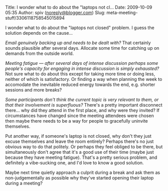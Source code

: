 Title: I wonder what to do about the &quot;laptops not cl...
Date: 2009-10-09 05:35
Author: spiv (noreply@blogger.com)
Slug: meta-meeting-stuff/3306118758545015894

I wonder what to do about the "laptops not closed" problem. I guess the
solution depends on the cause...  
  
*Email genuinely backing up and needs to be dealt with?* That certainly
sounds plausible after several days. Allocate some time for catching up
on demands from the outside world.  
  
*Meeting fatigue — after several days of intense discussion perhaps some
people's capacity for engaging in intense discussion is simply
exhausted?* Not sure what to do about this except for taking more time
or doing less, neither of which is satisfactory. Or finding a way when
planning the week to accomodate the inevitable reduced energy towards
the end, e.g. shorter sessions and more breaks?  
  
*Some participants don't think the current topic is very relevant to
them, or that their involvement is superfluous?* There's a pretty
important disconnect there... why did they attend in the first place,
and why were they invited? If circumstances have changed since the
meeting attendees were chosen then maybe there needs to be a way for
people to gracefully uninvite themselves.  
  
Put another way, if someone's laptop is not closed, why don't they just
excuse themselves and leave the room entirely? Perhaps there's no just
obvious way to do that politely. Or perhaps they feel obliged to be
there, but simultaneously don't agree that it's a good use of their time
(maybe just because they have meeting fatigue). That's a pretty serious
problem, and definitely a vibe-sucking one, and I'd love to know a good
solution.  
  
Maybe next time quietly approach a culprit during a break and ask them
as non-judgementally as possible why they've started opening their
laptop during a meeting?

